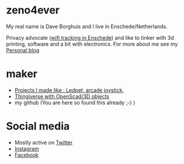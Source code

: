 # zeno4ever

My real name is Dave Borghuis and I live in Enschede/Netherlands.

Privacy advocate ([wifi tracking in Enschede](http://daveborghuis.nl/wp/wifi-tracking/)) and like to tinker with 3d printing, software and a bit with electronics. For more about me see my [Personal blog](https://daveborghuis.nl)

# maker
- [Projects I made like : Ledpet, arcade joystick, ](http://daveborghuis.nl/wp/maker/)
- [Thingiverse with OpenScad/3D objects](http://www.thingiverse.com/zeno4ever/designs)
- my github (You are here so found this already ;-) )

# Social media 
- Mostly active on [Twitter](https://twitter.com/daveborghuis) 
- [Instagram](https://www.instagram.com/daveborghuis/)
- [Facebook](https://www.facebook.com/daveborghuis)